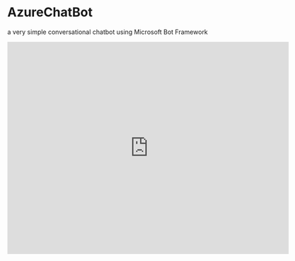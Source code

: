# AzureChatBot
a very simple conversational chatbot using Microsoft Bot Framework
<iframe src="https://mva.microsoft.com/en-US/training-courses-embed/getting-started-with-bots-16759/Demo-Implementing-Text-and-Choice-Prompts-y7RhTCIyC_604668937" width="636" height="480" allowFullScreen frameBorder="0"></iframe>
